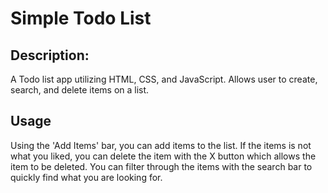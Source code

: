 # Simple Todo List

## Description: 
A Todo list app utilizing HTML, CSS, and JavaScript. Allows user to create, search, and delete items on a list. 

## Usage
Using the 'Add Items' bar, you can add items to the list. If the items is not what you liked, you can delete the item with the X button which allows the item to be deleted. You can filter through the items with the search bar to quickly find what you are looking for. 
